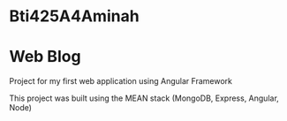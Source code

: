 # Bti425A4Aminah

# Web Blog

Project for my first web application using Angular Framework

This project was built using the MEAN stack (MongoDB, Express, Angular, Node) 
